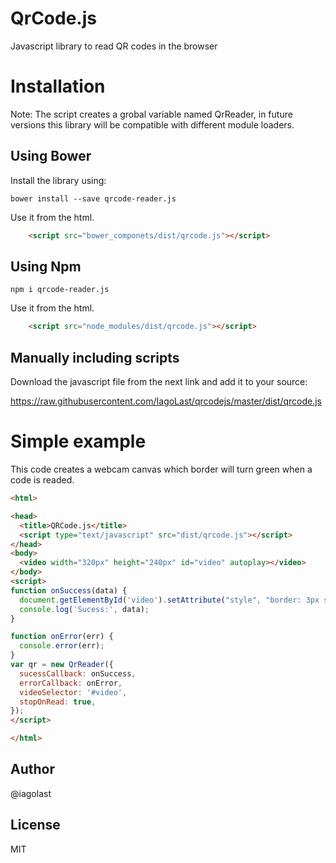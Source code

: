 # QrCode.js

Javascript library to read QR codes in the browser

# Installation

Note: The script creates a grobal variable named QrReader, in future versions this library will be compatible with 
different module loaders.

## Using Bower

Install the library using:

    bower install --save qrcode-reader.js 

Use it from the html.

  ```html
      <script src="bower_componets/dist/qrcode.js"></script>
  ```

## Using Npm

    npm i qrcode-reader.js


Use it from the html.


  ```html
      <script src="node_modules/dist/qrcode.js"></script>
  ```

## Manually including scripts
  
Download the javascript file from the next link and add it to your source:

  https://raw.githubusercontent.com/IagoLast/qrcodejs/master/dist/qrcode.js

# Simple example 

This code creates a webcam canvas which border will turn green when a code is readed.

```html
<html>

<head>
  <title>QRCode.js</title>
  <script type="text/javascript" src="dist/qrcode.js"></script>
</head>
<body>
  <video width="320px" height="240px" id="video" autoplay></video>
</body>
<script>
function onSuccess(data) {
  document.getElementById('video').setAttribute("style", "border: 3px solid #52e250");
  console.log('Sucess:', data);
}

function onError(err) {
  console.error(err);
}
var qr = new QrReader({
  sucessCallback: onSuccess,
  errorCallback: onError,
  videoSelector: '#video',
  stopOnRead: true,
});
</script>

</html>
```

## Author
@iagolast

## License
MIT

